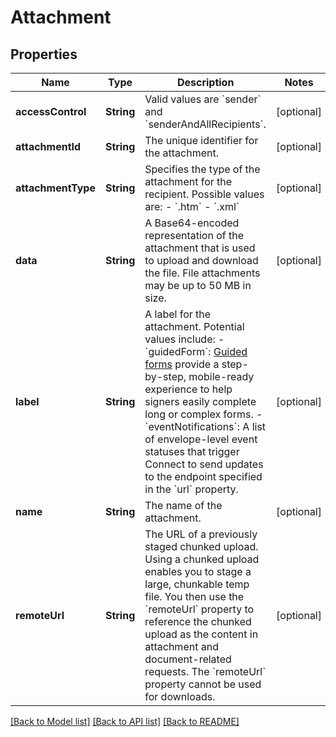 # Attachment

## Properties
Name | Type | Description | Notes
------------ | ------------- | ------------- | -------------
**accessControl** | **String** | Valid values are &#x60;sender&#x60; and &#x60;senderAndAllRecipients&#x60;. | [optional] 
**attachmentId** | **String** | The unique identifier for the attachment. | [optional] 
**attachmentType** | **String** | Specifies the type of the attachment for the recipient. Possible values are:  - &#x60;.htm&#x60; - &#x60;.xml&#x60; | [optional] 
**data** | **String** | A Base64-encoded representation of the attachment that is used to upload and download the file. File attachments may be up to 50 MB in size. | [optional] 
**label** | **String** | A label for the attachment. Potential values include:   - &#x60;guidedForm&#x60;: [Guided forms](https://www.docusign.com/products/guided-forms) provide a step-by-step, mobile-ready experience to help signers easily complete long or complex forms. - &#x60;eventNotifications&#x60;: A list of envelope-level event statuses that trigger Connect to send updates to the endpoint specified in the &#x60;url&#x60; property.   | [optional] 
**name** | **String** | The name of the attachment. | [optional] 
**remoteUrl** | **String** | The URL of a previously staged chunked upload. Using a chunked upload enables you to stage a large, chunkable temp file. You then use the &#x60;remoteUrl&#x60; property to reference the chunked upload as the content in attachment and document-related requests. The &#x60;remoteUrl&#x60; property cannot be used for downloads. | [optional] 

[[Back to Model list]](../README.md#documentation-for-models) [[Back to API list]](../README.md#documentation-for-api-endpoints) [[Back to README]](../README.md)


